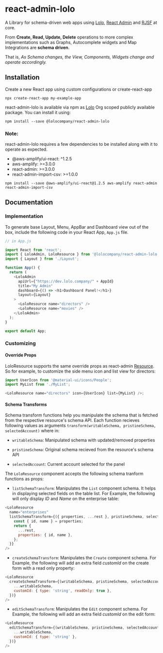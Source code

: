 # react-admin-lolo

A Library for schema-driven web apps using [Lolo](https://lolo.company), [React Admin](https://github.com/marmelab/react-admin) and [RJSF](https://github.com/rjsf-team/react-jsonschema-form) at core.

From **Create, Read, Update, Delete** operations to more complex implementations such as Graphs, Autocomplete widgets and Map Integrations are **schema driven**.

That is, _As Schema changes, the View, Components, Widgets change and operate accordingly._

## Installation

Create a new React app using custom configurations or create-react-app

```
npx create-react-app my-example-app
```

react-admin-lolo is available via npm as [Lolo](https://lolo.company) Org scoped publicly available package. You can install it using:

```
npm install --save @lolocompany/react-admin-lolo
```

### Note:

react-admin-lolo requires a few dependencies to be installed along with it to operate as expected.

- @aws-amplify/ui-react: ^1.2.5
- aws-amplify: >=3.0.0
- react-admin: >=3.0.0
- react-admin-import-csv: >=1.0.0

```
npm install --save @aws-amplify/ui-react@1.2.5 aws-amplify react-admin react-admin-import-csv
```

## Documentation

### Implementation

To generate base Layout, Menu, AppBar and Dashboard view out of the box, include the following code in your React App, `App.js` file.

```javascript
// in App.js

import React from 'react';
import { LoloAdmin, LoloResource } from '@lolocompany/react-admin-lolo';
import { Layout } from './Layout';

function App() {
  return (
    <LoloAdmin
      apiUrl={"https://dev.lolo.company/" + AppId}
      title="My Admin"
      dashboard={() => <h1>Dashboard Panel!</h1>}
      layout={Layout}
    >
      <LoloResource name="directors" />
      <LoloResource name="movies" />
    </LoloAdmin>
  );
}

export default App;
```

### Customizing

#### Override Props

LoloResource supports the same override props as react-admin [Resource](https://marmelab.com/react-admin/Resource.html#the-resource-component). So for example, to customize the side menu icon and list view for directors:

```javascript
import UserIcon from '@material-ui/icons/People';
import MyList from './MyList';

<LoloResource name="directors" icon={UserIcon} list={MyList} />;
```

#### Schema Transforms

Schema transform functions help you manipulate the schema that is fetched from the respective resource's schema API. Each function recieves following values as arguments `transform(writableSchema, pristineSchema, selectedAccount)` where in:

- `writableSchema`: Manipulated schema with updated/removed properties

- `pristineSchema`: Original schema recieved from the resource's schema API

- `selectedAccount`: Current account selected for the panel

The `LoloResource` component accepts the following schema tranform functions as props:

- `listSchemaTransform`: Manipulates the `List` component schema. It helps in displaying selected fields on the table list. For Example, the following will only display _ID_ and _Name_ on the enterprise table:

```javascript
<LoloResource
  name="enterprises"
  listSchemaTransform={({ properties, ...rest }, pristineSchema, selectedAccount) => {
    const { id, name } = properties;
    return {
      ...rest,
      properties: { id, name },
    };
  }}
/>
```

- `createSchemaTransform`: Manipulates the `Create` component schema. For Example, the following will add an extra field _customId_ on the create form with a read only property:

```javascript
<LoloResource
  createSchemaTransform={(writableSchema, pristineSchema, selectedAccount) => ({
    ...writableSchema,
    customId: { type: 'string', readOnly: true },
  })}
/>
```

- `editSchemaTransform`: Manipulates the `Edit` component schema. For Example, the following will add an extra field _customId_ on the edit form:

```javascript
<LoloResource
  editSchemaTransform={(writableSchema, pristineSchema, selectedAccount) => ({
    ...writableSchema,
    customId: { type: 'string' },
  })}
/>
```
